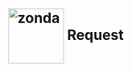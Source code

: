 # <img src="https://polybox.ethz.ch/index.php/s/c8uZqrzwk45wpBx/download?path=%2Fpng&files=zonda-high-resolution-logo-transparent.png" width="110" valign="middle" alt="zonda"/> Request
